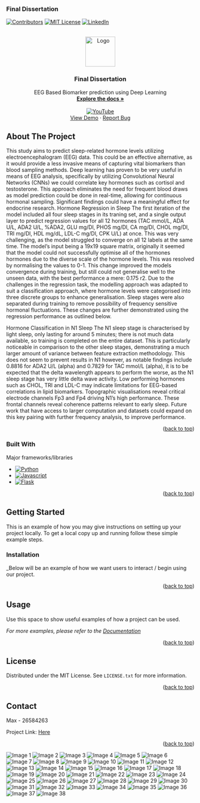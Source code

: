 ### Final Dissertation

<a name="readme-top"></a>

[![Contributors][contributors-shield]][contributors-url]
[![MIT License][license-shield]][license-url]
[![LinkedIn][linkedin-shield]][linkedin-url]



<!-- PROJECT LOGO -->
<br />
<div align="center">
<a href="https://github.com/max-hill-4/uni-project">
  <img src="https://images.icon-icons.com/3261/PNG/512/github_logo_icon_206752.png" alt="Logo" width="80" height="80">
</a>


  <h3 align="center">Final Dissertation</h3>

<p align="center">
  EEG Based Biomarker prediction using Deep Learning
  <br />
  <a href="https://github.com/max-hill-4/uni-twitter-analysis/tree/main/docs"><strong>Explore the docs »</strong></a>
  <br />
  <br />
  <a href="https://www.youtube.com/watch?v=PVqSx_kzTzU" target="_blank">
    <img src="https://img.shields.io/badge/View%20Demo-red?style=for-the-badge&logo=Youtube&logoColor=White" alt="YouTube">
  </a>
  <br />
  <a href="https://eeg.maxh.work/">View Demo</a>
  ·
  <a href="https://github.com/max-hill-4/uni-project/issues">Report Bug</a>
</p>

</div>



<!-- ABOUT THE PROJECT -->
## About The Project

This study aims to predict sleep-related hormone levels utilizing electroencephalogram (EEG)
data. This could be an effective alternative, as it would provide a less invasive means of capturing
vital biomarkers than blood sampling methods. Deep learning has proven to be very useful in
means of EEG analysis, specifically by utilizing Convolutional Neural Networks (CNNs) we could
correlate key hormones such as cortisol and testosterone. This approach eliminates the need for
frequent blood draws as model prediction could be done in real-time, allowing for continuous
hormonal sampling. Significant findings could have a meaningful effect for endocrine research.
Hormone Regression in Sleep The first iteration of the model included all four sleep stages
in its traning set, and a single output layer to predict regression values for all 12 hormones
(TAC mmol/L, ADA U/L, ADA2 U/L, %ADA2, GLU mg/Dl, PHOS mg/Dl, CA mg/Dl,
CHOL mg/Dl, TRI mg/Dl, HDL mg/dL, LDL-C mg/Dl, CPK U/L) at once. This was very
challenging, as the model struggled to converge on all 12 labels at the same time. The model’s
input being a 19x19 square matrix, originally it seemed that the model could not successfully
optimise all of the hormones hormones due to the diverse scale of the hormone levels. This was
resolved by normalising the values to 0-1. This change improved the models convergence during
training, but still could not generalise well to the unseen data, with the best performance a mere:
0.175 r2. Due to the challenges in the regression task, the modelling approach was adapted to
suit a classification approach, where hormone levels were categorised into three discrete groups
to enhance generalisation. Sleep stages were also separated during training to remove possibility
of frequency sensitive hormonal fluctuations. These changes are further demonstrated using the
regression performance as outlined below.

Hormone Classification in N1 Sleep The N1 sleep stage is characterised by light sleep,
only lasting for around 5 minutes; there is not much data available, so training is completed
on the entire dataset. This is particularly noticeable in comparison to the other sleep stages,
demonstrating a much larger amount of variance between feature extraction methodology. This
does not seem to prevent results in N1 however, as notable findings include 0.8816 for ADA2
U/L (alpha) and 0.7829 for TAC mmol/L (alpha), it is to be expected that the delta wavelength
appears to perform the worse, as the N1 sleep stage has very little delta wave activity. Low
performing hormones such as CHOL, TRI and LDL-C may indicate limitations for EEG-based
correlations in lipid biomarkers. Topographic visualisations reveal critical electrode channels
Fp3 and Fp4 driving N1’s high performance. These frontal channels reveal coherence patterns
relevant to early sleep. Future work that have access to larger computation and datasets could
expand on this key pairing with further frequency analysis, to improve performance.
<p align="right">(<a href="#readme-top">back to top</a>)</p>



### Built With

Major frameworks/libraries

* [![Python][Python]][Python-url]
* [![Javascript][Javascript]][Javascript-url]
* [![Flask][Flask]][Flask-url]


<p align="right">(<a href="#readme-top">back to top</a>)</p>



<!-- GETTING STARTED -->
## Getting Started

This is an example of how you may give instructions on setting up your project locally.
To get a local copy up and running follow these simple example steps.


### Installation

_Below will be an example of how we want users to interact / begin using our project.

<p align="right">(<a href="#readme-top">back to top</a>)</p>



<!-- USAGE EXAMPLES -->
## Usage

Use this space to show useful examples of how a project can be used. 

_For more examples, please refer to the [Documentation](https://github.com/max-hill-4/uni-twitter-analysis/tree/main/docs)_

<p align="right">(<a href="#readme-top">back to top</a>)</p>



<!-- LICENSE -->
## License

Distributed under the MIT License. See `LICENSE.txt` for more information.

<p align="right">(<a href="#readme-top">back to top</a>)</p>


<!-- CONTACT -->
## Contact
Max - 26584263

Project Link: [Here](https://github.com/max-hill-4/uni-project)

<p align="right">(<a href="#readme-top">back to top</a>)</p>




<!-- MARKDOWN LINKS & IMAGES -->
<!-- https://www.markdownguide.org/basic-syntax/#reference-style-links -->
[contributors-shield]: https://img.shields.io/badge/Contributors-5-blue?style=for-the-badge
[contributors-url]: https://github.com/max-hill-4/uni-project/graphs/contributors
[Project]: https://cdn.discordapp.com/attachments/615310886512492706/1183782261963894824/image.png?ex=65899624&is=65772124&hm=ca567283f8298578d5fa1e06007803d2015be8c212670f519a3a33657abae419&
[Project-url]: http://teamsoftware.max-hill-4.xyz/


[license-shield]: https://img.shields.io/github/license/othneildrew/Best-README-Template.svg?style=for-the-badge
[license-url]: https://github.com/max-hill-4/uni-twitter-analysis/blob/main/LICENSE.txt
[linkedin-shield]: https://img.shields.io/badge/-LinkedIn-black.svg?style=for-the-badge&logo=linkedin&colorB=555
[linkedin-url]: https://www.linkedin.com/in/max-hill-444444444444444444/
[product-screenshot]: images/screenshot.png

[Python]: https://img.shields.io/badge/Python-3776AB?style=for-the-badge&logo=python&logoColor=white
[Python-url]: https://www.python.org/
[Javascript]: https://img.shields.io/badge/JavaScript-F7DF1E?style=for-the-badge&logo=javascript&logoColor=black
[Javascript-url]: https://www.javascript.com/
[Flask]: https://img.shields.io/badge/Flask-000000?style=for-the-badge&logo=flask&logoColor=white
[Flask-url]: https://flask.palletsprojects.com/en/3.0.x/
[Torch]:https://img.shields.io/badge/PyTorch-EE4C2C?style=for-the-badge&logo=pytorch&logoColor=white
[Torch-url]:https://pytorch.org/
[youtube]: https://img.shields.io/badge/View%20Demo-red?style=for-the-badge&logo=Youtube&logoColor=White
[youtube-url]: https://www.youtube.com/watch?v=PVqSx_kzTzU


![Image 1](literature/26584263v2/26584263v2-01.png)
![Image 2](literature/26584263v2/26584263v2-02.png)
![Image 3](literature/26584263v2/26584263v2-03.png)
![Image 4](literature/26584263v2/26584263v2-04.png)
![Image 5](literature/26584263v2/26584263v2-05.png)
![Image 6](literature/26584263v2/26584263v2-06.png)
![Image 7](literature/26584263v2/26584263v2-07.png)
![Image 8](literature/26584263v2/26584263v2-08.png)
![Image 9](literature/26584263v2/26584263v2-09.png)
![Image 10](literature/26584263v2/26584263v2-10.png)
![Image 11](literature/26584263v2/26584263v2-11.png)
![Image 12](literature/26584263v2/26584263v2-12.png)
![Image 13](literature/26584263v2/26584263v2-13.png)
![Image 14](literature/26584263v2/26584263v2-14.png)
![Image 15](literature/26584263v2/26584263v2-15.png)
![Image 16](literature/26584263v2/26584263v2-16.png)
![Image 17](literature/26584263v2/26584263v2-17.png)
![Image 18](literature/26584263v2/26584263v2-18.png)
![Image 19](literature/26584263v2/26584263v2-19.png)
![Image 20](literature/26584263v2/26584263v2-20.png)
![Image 21](literature/26584263v2/26584263v2-21.png)
![Image 22](literature/26584263v2/26584263v2-22.png)
![Image 23](literature/26584263v2/26584263v2-23.png)
![Image 24](literature/26584263v2/26584263v2-24.png)
![Image 25](literature/26584263v2/26584263v2-25.png)
![Image 26](literature/26584263v2/26584263v2-26.png)
![Image 27](literature/26584263v2/26584263v2-27.png)
![Image 28](literature/26584263v2/26584263v2-28.png)
![Image 29](literature/26584263v2/26584263v2-29.png)
![Image 30](literature/26584263v2/26584263v2-30.png)
![Image 31](literature/26584263v2/26584263v2-31.png)
![Image 32](literature/26584263v2/26584263v2-32.png)
![Image 33](literature/26584263v2/26584263v2-33.png)
![Image 34](literature/26584263v2/26584263v2-34.png)
![Image 35](literature/26584263v2/26584263v2-35.png)
![Image 36](literature/26584263v2/26584263v2-36.png)
![Image 37](literature/26584263v2/26584263v2-37.png)
![Image 38](literature/26584263v2/26584263v2-38.png)
